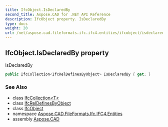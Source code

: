 ```yaml
---
title: IfcObject.IsDeclaredBy
second_title: Aspose.CAD for .NET API Reference
description: IfcObject property. IsDeclaredBy
type: docs
weight: 20
url: /net/aspose.cad.fileformats.ifc.ifc4.entities/ifcobject/isdeclaredby/
---
```

## IfcObject.IsDeclaredBy property

IsDeclaredBy

```csharp
public IfcCollection<IfcRelDefinesByObject> IsDeclaredBy { get; }
```

### See Also

* class [IfcCollection&lt;T&gt;](../../../aspose.cad.fileformats.ifc/ifccollection-1/)
* class [IfcRelDefinesByObject](../../ifcreldefinesbyobject/)
* class [IfcObject](../)
* namespace [Aspose.CAD.FileFormats.Ifc.IFC4.Entities](../../ifcobject/)
* assembly [Aspose.CAD](../../../)


